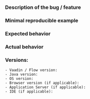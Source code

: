 <!--
Please READ these instructions & USE the issue template below, Thank You!

Only use GitHub issues for bugs and feature requests.   
For general support from the community, use https://vaadin.com/forum or Vaadin discord chat https://discord.gg/MYFq5RTbBn instead.

NOTE: Issues concerning certain UI components should go to the components repository https://github.com/vaadin/vaadin-flow-components .

For feature requests, always include your use case - what are you trying to achieve and why.

Good quality bug report increases the likelihood to get the bug fixed. A bad quality one will likely be just closed. Please use the following template to report bugs.
-->
### Description of the bug / feature
<!-- Explain briefly what is broken or what you want to achieve -->
### Minimal reproducible example
<!-- What are the steps to reproduce the issue, example project or a code snippet without dependencies -->
### Expected behavior
<!-- What should happen -->
### Actual behavior
<!-- What actually happens, attach server/browser logs when there are errors/exceptions -->
### Versions:
    - Vaadin / Flow version:
    - Java version:
    - OS version:
    - Browser version (if applicable):
    - Application Server (if applicable):
    - IDE (if applicable):
